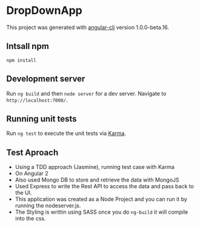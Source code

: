 # DropDownApp

This project was generated with [angular-cli](https://github.com/angular/angular-cli) version 1.0.0-beta.16.
## Intsall npm
 `npm install`
## Development server
Run `ng build` and then `node server` for a dev server. Navigate to `http://localhost:7000/`.

## Running unit tests

Run `ng test` to execute the unit tests via [Karma](https://karma-runner.github.io).

## Test Aproach
  - Using a TDD approach (Jasmine), running test case with Karma
  - On Angular 2 
  - Also used Mongo DB to store and retrieve the data with MongoJS
  - Used Express to write the Rest API to access the data and pass back to the UI.
  - This application was created as a Node Project and you can run it by running the nodeserver.js.
  - The Styling is writtin using SASS once you do `ng-build` it will compile into the css. 

